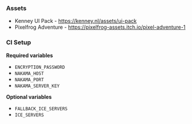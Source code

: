 

### Assets

 - Kenney UI Pack - https://kenney.nl/assets/ui-pack
 - Pixelfrog Adventure - https://pixelfrog-assets.itch.io/pixel-adventure-1
 
 ### CI Setup
 
 **Required variables**
 
 - `ENCRYPTION_PASSWORD`
 - `NAKAMA_HOST`
 - `NAKAMA_PORT`
 - `NAKAMA_SERVER_KEY`
 
 **Optional variables**
 
 - `FALLBACK_ICE_SERVERS`
 - `ICE_SERVERS`

